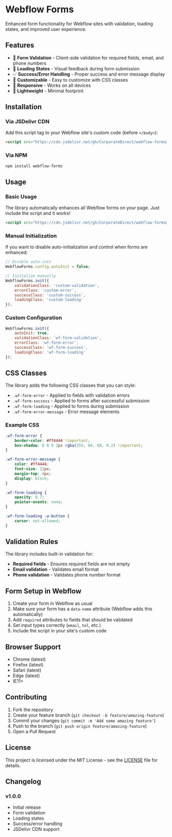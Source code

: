 # Webflow Forms

Enhanced form functionality for Webflow sites with validation, loading states, and improved user experience.

## Features

- 📝 **Form Validation** - Client-side validation for required fields, email, and phone numbers
- 🔄 **Loading States** - Visual feedback during form submission
- ✅ **Success/Error Handling** - Proper success and error message display
- 🎨 **Customizable** - Easy to customize with CSS classes
- 📱 **Responsive** - Works on all devices
- 🚀 **Lightweight** - Minimal footprint

## Installation

### Via JSDelivr CDN

Add this script tag to your Webflow site's custom code (before `</body>`):

```html
<script src="https://cdn.jsdelivr.net/gh/CorporateDirect/webflow-forms@latest/dist/webflow-forms.min.js"></script>
```

### Via NPM

```bash
npm install webflow-forms
```

## Usage

### Basic Usage

The library automatically enhances all Webflow forms on your page. Just include the script and it works!

```html
<script src="https://cdn.jsdelivr.net/gh/CorporateDirect/webflow-forms@latest/dist/webflow-forms.min.js"></script>
```

### Manual Initialization

If you want to disable auto-initialization and control when forms are enhanced:

```javascript
// Disable auto-init
WebflowForms.config.autoInit = false;

// Initialize manually
WebflowForms.init({
    validationClass: 'custom-validation',
    errorClass: 'custom-error',
    successClass: 'custom-success',
    loadingClass: 'custom-loading'
});
```

### Custom Configuration

```javascript
WebflowForms.init({
    autoInit: true,
    validationClass: 'wf-form-validation',
    errorClass: 'wf-form-error',
    successClass: 'wf-form-success',
    loadingClass: 'wf-form-loading'
});
```

## CSS Classes

The library adds the following CSS classes that you can style:

- `.wf-form-error` - Applied to fields with validation errors
- `.wf-form-success` - Applied to forms after successful submission
- `.wf-form-loading` - Applied to forms during submission
- `.wf-form-error-message` - Error message elements

### Example CSS

```css
.wf-form-error {
    border-color: #ff4444 !important;
    box-shadow: 0 0 0 2px rgba(255, 68, 68, 0.2) !important;
}

.wf-form-error-message {
    color: #ff4444;
    font-size: 12px;
    margin-top: 4px;
    display: block;
}

.wf-form-loading {
    opacity: 0.7;
    pointer-events: none;
}

.wf-form-loading .w-button {
    cursor: not-allowed;
}
```

## Validation Rules

The library includes built-in validation for:

- **Required fields** - Ensures required fields are not empty
- **Email validation** - Validates email format
- **Phone validation** - Validates phone number format

## Form Setup in Webflow

1. Create your form in Webflow as usual
2. Make sure your form has a `data-name` attribute (Webflow adds this automatically)
3. Add `required` attributes to fields that should be validated
4. Set input types correctly (`email`, `tel`, etc.)
5. Include the script in your site's custom code

## Browser Support

- Chrome (latest)
- Firefox (latest)
- Safari (latest)
- Edge (latest)
- IE11+

## Contributing

1. Fork the repository
2. Create your feature branch (`git checkout -b feature/amazing-feature`)
3. Commit your changes (`git commit -m 'Add some amazing feature'`)
4. Push to the branch (`git push origin feature/amazing-feature`)
5. Open a Pull Request

## License

This project is licensed under the MIT License - see the [LICENSE](LICENSE) file for details.

## Changelog

### v1.0.0
- Initial release
- Form validation
- Loading states
- Success/error handling
- JSDelivr CDN support 
